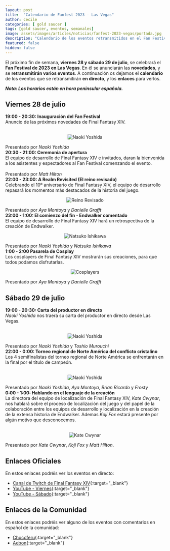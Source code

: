 ```yaml
---
layout: post
title:  "Calendario de Fanfest 2023 - Las Vegas"
author: cecile
categories: [ gold saucer ]
tags: [gold saucer, eventos, semanales]
image: assets/images/articles/noticias/fanfest-2023-vegas/portada.jpg
description: "Calendario de los eventos retransmitidos en el Fan Festival de 2023 en Las Vegas."
featured: false
hidden: false
---
```


El próximo fin de semana, **viernes 28 y sábado 29 de julio**, se celebrará el **Fan Festival de 2023 en Las Vegas**. En él se anunciarán las **novedades**, y se **retransmitirán varios eventos**. A continuación os dejamos el **calendario** de los eventos que se retransmitirán **en directo**, y los **enlaces** para verlos.

***Nota: Los horarios están en hora peninsular española.***

## Viernes 28 de julio

<div class="card">
  <div class="card-header">
    <b>19:00 - 20:30: Inauguración del Fan Festival</b> 
  </div>
  <div class="card-body">
    Anuncio de las próximos novedades de Final Fantasy XIV.<br/>
    <br/>
    <p align="center"><img src="{{ site.baseurl }}/assets/images/articles/noticias/fanfest-2023-vegas/yoship.jpg" alt="Naoki Yoshida"/></p>
    Presentado por <i>Naoki Yoshida</i>
  </div>
</div>

<div class="card">
  <div class="card-header">
    <b>20:30 - 21:00: Ceremonia de apertura</b> 
  </div>
  <div class="card-body">
    El equipo de desarrollo de Final Fantasy XIV e invitados, daran la bienvenida a los asistentes y espectadores al Fan Festival comenzando el evento.<br/>
    <br/>
    Presentado por <i>Matt Hilton</i>
  </div>
</div>

<div class="card">
  <div class="card-header">
    <b>22:00 - 23:00: A Realm Revisited (El reino revisado)</b> 
  </div>
  <div class="card-body">
    Celebrando el 10º aniversario de Final Fantasy XIV, el equipo de desarrollo repasará los momentos más destacados de la historia del juego.<br/>
    <p align="center"><img src="{{ site.baseurl }}/assets/images/articles/noticias/fanfest-2023-vegas/realm.jpg" alt="Reino Revisado"/></p>
    Presentado por <i>Aya Montoya</i> y <i>Danielle Grafft</i>
  </div>
</div>

<div class="card">
  <div class="card-header">
    <b>23:00 - 1:00: El comienzo del fin - Endwalker comentado</b>
  </div>
  <div class="card-body">
    El equipo de desarrollo de Final Fantasy XIV hará un retrospectiva de la creación de Endwalker.<br/>
    <p align="center"><img src="{{ site.baseurl }}/assets/images/articles/noticias/fanfest-2023-vegas/ishikawa.jpg" alt="Natsuko Ishikawa"/></p>
    Presentado por <i>Naoki Yoshida</i> y <i>Natsuko Ishikawa</i>
  </div>
</div>

<div class="card">
  <div class="card-header">
    <b>1:00 - 2:00 Pasarela de Cosplay</b>
  </div>
  <div class="card-body">
    Los cosplayers de Final Fantasy XIV mostrarán sus creaciones, para que todos podamos disfrutarlas.<br/>
    <p align="center"><img src="{{ site.baseurl }}/assets/images/articles/noticias/fanfest-2023-vegas/glam.jpg" alt="Cosplayers"/></p>
    Presentado por <i>Aya Montoya</i> y <i>Danielle Grafft</i>
  </div>
</div>


## Sábado 29 de julio

<div class="card">
  <div class="card-header">
    <b>19:00 - 20:30: Carta del productor en directo</b>
  </div>
  <div class="card-body">
    <i>Naoki Yoshida</i> nos traerá su carta del productor en directo desde Las Vegas.<br/>
    <br/>
    <p align="center"><img src="{{ site.baseurl }}/assets/images/articles/noticias/fanfest-2023-vegas/yoship_morbol.jpg" alt="Naoki Yoshida"/></p>
    Presentado por <i>Naoki Yoshida</i> y <i>Toshio Murouchi</i>
  </div>
</div>

<div class="card">
  <div class="card-header">
    <b>22:00 - 0:00: Torneo regional de Norte América del conflicto cristalino</b>
  </div>
  <div class="card-body">
    Los 4 semifinalistas del torneo regional de Norte América se enfrentarán en la final por el título de campeón.<br/>
    <br/>
    <p align="center"><img src="{{ site.baseurl }}/assets/images/articles/noticias/fanfest-2023-vegas/crystalline.jpg" alt="Naoki Yoshida"/></p>
    Presentado por <i>Naoki Yoshida</i>, <i>Aya Montoya</i>, <i>Brian Ricardo</i> y <i>Frosty</i>
  </div>
</div>

<div class="card">
  <div class="card-header">
    <b>0:00 - 1:00: Hablando en el lenguaje de la creación</b>
  </div>
  <div class="card-body">
    La directora del equipo de localización de Final Fantasy XIV, <i>Kate Cwynar</i>, nos hablará sobre el proceso de localización del juego y del papel de la colaboración entre los equipos de desarrollo y localización en la creación de la extensa historia de Endwalker. Ademas <i>Koji Fox</i> estará presente por algún motivo que desconocemos.<br/>
    <br/>
    <p align="center"><img src="{{ site.baseurl }}/assets/images/articles/noticias/fanfest-2023-vegas/kate.jpg" alt="Kate Cwynar"/></p>
    Presentado por <i>Kate Cwynar</i>, <i>Koji Fox</i> y <i>Matt Hilton</i>.
  </div>
</div>

## Enlaces Oficiales

En estos enlaces podréis ver los eventos en directo:

- [Canal de Twitch de Final Fantasy XIV](https://www.twitch.tv/finalfantasyxiv){:target="_blank"}
- [YouTube - Viernes](https://www.youtube.com/watch?v=--_vb2j_qDo){:target="_blank"}
- [YouTube - Sábado](https://www.youtube.com/live/YozopuVW8Mo){:target="_blank"}


## Enlaces de la Comunidad

En estos enlaces podréis ver alguno de los eventos con comentarios en español de la comunidad:

- [Chocoferu](https://www.twitch.tv/chocoferu){:target="_blank"}
- [Aebon](https://www.twitch.tv/aebon){:target="_blank"}
